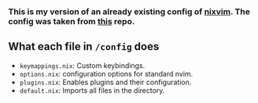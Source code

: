 ### This is my version of an already existing config of [nixvim](https://github.com/nix-community/nixvim). The config was taken from [this](https://github.com/ahwxorg/nixvim-config) repo.

## What each file in `/config` does

- `keymappings.nix`: Custom keybindings.
- `options.nix`: configuration options for standard nvim.
- `plugins.nix`: Enables plugins and their configuration.
- `default.nix`: Imports all files in the directory.
